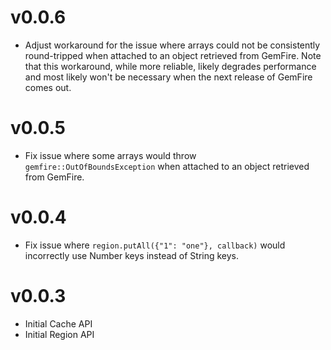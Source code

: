 # v0.0.6

- Adjust workaround for the issue where arrays could not be consistently round-tripped when attached to an object retrieved from GemFire. Note that this workaround, while more reliable, likely degrades performance and most likely won't be necessary when the next release of GemFire comes out.

# v0.0.5

- Fix issue where some arrays would throw `gemfire::OutOfBoundsException` when attached to an object retrieved from GemFire.

# v0.0.4

- Fix issue where `region.putAll({"1": "one"}, callback)` would incorrectly use Number keys instead of String keys.

# v0.0.3

- Initial Cache API
- Initial Region API
